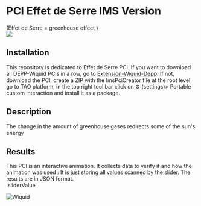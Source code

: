 # PCI Effet de Serre IMS Version
(Effet de Serre = greenhouse effect ) <br/>
<img src="https://www.wiquid.fr/projects/depp/PCI-icons/effetdeserre.svg">

## Installation 
This repository is dedicated to Effet de Serre PCI. If you want to download all DEPP-Wiquid PCIs in a row, go to [Extension-Wiquid-Depp](https://github.com/janfix/Extension-Wiquid-Depp).
If not, download the PCI, create a ZIP with the ImsPciCreator file at the root level, go to TAO platform, in the top right tool bar click on ⚙️ (settings)> Portable custom interaction and install it as a package.

## Description
The change in the amount of greenhouse gases redirects some of the sun's energy

## Results
This PCI is an interactive animation. It collects data to verify if and how the animation was used : 
It is just storing all values scanned by the slider.
The results are in JSON format.
<br/>.sliderValue


<img src="https://www.wiquid.fr/wp-content/uploads/2021/12/cropped-cropped-WonderP50.png" alt="Wiquid" title="Wiquid">